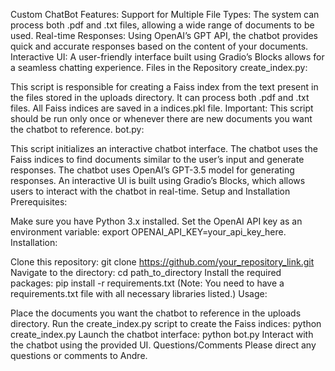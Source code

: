 Custom ChatBot
Features:
Support for Multiple File Types: The system can process both .pdf and .txt files, allowing a wide range of documents to be used.
Real-time Responses: Using OpenAI’s GPT API, the chatbot provides quick and accurate responses based on the content of your documents.
Interactive UI: A user-friendly interface built using Gradio’s Blocks allows for a seamless chatting experience.
Files in the Repository
create_index.py:

This script is responsible for creating a Faiss index from the text present in the files stored in the uploads directory.
It can process both .pdf and .txt files.
All Faiss indices are saved in a indices.pkl file.
Important: This script should be run only once or whenever there are new documents you want the chatbot to reference.
bot.py:

This script initializes an interactive chatbot interface.
The chatbot uses the Faiss indices to find documents similar to the user’s input and generate responses.
The chatbot uses OpenAI’s GPT-3.5 model for generating responses.
An interactive UI is built using Gradio’s Blocks, which allows users to interact with the chatbot in real-time.
Setup and Installation
Prerequisites:

Make sure you have Python 3.x installed.
Set the OpenAI API key as an environment variable: export OPENAI_API_KEY=your_api_key_here.
Installation:

Clone this repository: git clone https://github.com/your_repository_link.git
Navigate to the directory: cd path_to_directory
Install the required packages: pip install -r requirements.txt (Note: You need to have a requirements.txt file with all necessary libraries listed.)
Usage:

Place the documents you want the chatbot to reference in the uploads directory.
Run the create_index.py script to create the Faiss indices: python create_index.py
Launch the chatbot interface: python bot.py
Interact with the chatbot using the provided UI.
Questions/Comments
Please direct any questions or comments to Andre.
